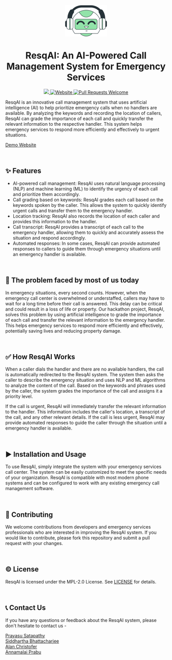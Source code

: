 <p align="center">
  <a href="https://www.google.com">
    <img alt = "ResqAI Logo" src = "./res/favicon-png.png">
  </a>
</p>
<h1 align="center" >ResqAI: An AI-Powered Call Management System for Emergency Services</h1>
<p align="center">
  <a href="https://github.com/SiddharthaBhattacharjee/WarpSpeed2023AI_TakShak-Craftsman-/blob/master/LICENSE">
  <img src="https://img.shields.io/badge/license-MPL 2.0-blue.svg">
  </a>
  <a href="https://www.google.com">
    <img alt="Website" src="https://img.shields.io/badge/-website-blue">
  </a>
  <a href="http://makeapullrequest.com">
    <img alt="Pull Requests Welcome" src="https://img.shields.io/badge/PRs-welcome-brightgreen.svg?style=flat">
  </a>
  
</p>
ResqAI is an innovative call management system that uses artificial intelligence (AI) to help prioritize emergency calls when no handlers are available. By analyzing the keywords and recording the location of callers, ResqAI can grade the importance of each call and quickly transfer the relevant information to the respective handler. This system helps emergency services to respond more efficiently and effectively to urgent situations.

<br>

<a href="https://www.google.com">Demo Website</a>

<br>

## ✨ Features

- AI-powered call management: ResqAI uses natural language processing (NLP) and machine learning (ML) to identify the urgency of each call and prioritize them accordingly.
- Call grading based on keywords: ResqAI grades each call based on the keywords spoken by the caller. This allows the system to quickly identify urgent calls and transfer them to the emergency handler.
- Location tracking: ResqAI also records the location of each caller and provides this information to the handler.
- Call transcript: ResqAI provides a transcript of each call to the emergency handler, allowing them to quickly and accurately assess the situation and respond accordingly.
- Automated responses: In some cases, ResqAI can provide automated responses to callers to guide them through emergency situations until an emergency handler is available.

<br>

## 🤔 The problem faced by most of us today

In emergency situations, every second counts. However, when the emergency call center is overwhelmed or understaffed, callers may have to wait for a long time before their call is answered. This delay can be critical and could result in a loss of life or property. Our hackathon project, ResqAI, solves this problem by using artificial intelligence to grade the importance of each call and transfer the relevant information to the emergency handler. This helps emergency services to respond more efficiently and effectively, potentially saving lives and reducing property damage.

<br>

## ✅ How ResqAI Works

When a caller dials the handler and there are no available handlers, the call is automatically redirected to the ResqAI system. The system then asks the caller to describe the emergency situation and uses NLP and ML algorithms to analyze the content of the call. Based on the keywords and phrases used by the caller, the system grades the importance of the call and assigns it a priority level.

If the call is urgent, ResqAI will immediately transfer the relevant information to the handler. This information includes the caller's location, a transcript of the call, and any other relevant details. If the call is less urgent, ResqAI may provide automated responses to guide the caller through the situation until a emergency handler is available.

<br>

## ▶️ Installation and Usage
To use ResqAI, simply integrate the system with your emergency services call center. The system can be easily customized to meet the specific needs of your organization. ResqAI is compatible with most modern phone systems and can be configured to work with any existing emergency call management software.

<br>

## 🌱 Contributing
We welcome contributions from developers and emergency services professionals who are interested in improving the ResqAI system. If you would like to contribute, please fork this repository and submit a pull request with your changes.

<br>

## ©️ License
ResqAI is licensed under the MPL-2.0 License. See <a href="LICENSE.txt">LICENSE</a> for details.

<br>

## 📞 Contact Us
If you have any questions or feedback about the ResqAI system, please don't hesitate to contact us - 
<br>

<a href="https://linktr.ee/prayasu"> Prayasu Satapathy </a> <br>
<a href="https://linktr.ee/SiddharthaBhattacharjee"> Siddhartha Bhattacharjee </a> <br>
<a href="linktr.ee/AlanChristofer"> Alan Christofer </a> <br>
<a href="https://linktr.ee/annamalaiprabu"> Annamalai Prabu </a> <br>





